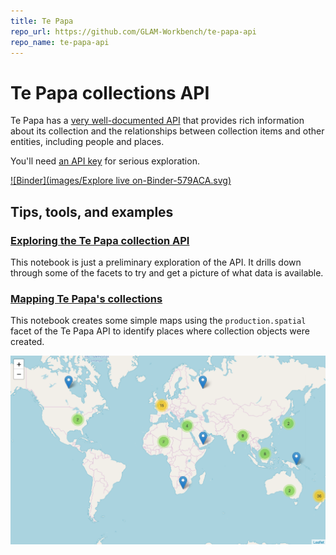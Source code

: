 ```yaml
---
title: Te Papa
repo_url: https://github.com/GLAM-Workbench/te-papa-api
repo_name: te-papa-api
---
```


# Te Papa collections API

Te Papa has a [very well-documented API](https://data.tepapa.govt.nz/docs/index.html) that provides rich information about its collection and the relationships between collection items and other entities, including people and places.

You'll need [an API key](https://data.tepapa.govt.nz/docs/register.html) for serious exploration.

[![Binder](images/Explore live on-Binder-579ACA.svg)](https://mybinder.org/v2/gh/GLAM-Workbench/te-papa-api/master)

## Tips, tools, and examples

### [Exploring the Te Papa collection API](https://nbviewer.jupyter.org/github/GLAM-Workbench/te-papa-api/blob/master/Exploring-the-Te-Papa-collection-API.ipynb)  
This notebook is just a preliminary exploration of the API. It drills down through some of the facets to try and get a picture of what data is available.

### [Mapping Te Papa's collections](https://nbviewer.jupyter.org/github/GLAM-Workbench/te-papa-api/blob/master/Mapping-Te-Papa-collections.ipynb)  
This notebook creates some simple maps using the `production.spatial` facet of the Te Papa API to identify places where collection objects were created.

![Screen capture](images/tepapa-map.png)
